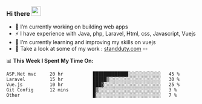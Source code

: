 ### Hi there <img src="https://media.giphy.com/media/hvRJCLFzcasrR4ia7z/giphy.gif" width="25px">


- 🔭 I’m currently working on building web apps
- ⚡ I have experience with Java, php, Laravel, Html, css, Javascript, Vuejs
- 🌱 I’m currently learning and improving my skills on vuejs
- 📌 Take a look at some of my work : 
    <a href="https://www.standduty.com">standduty.com</a> -- 






📊 **This Week I Spent My Time On:**
<!--START_SECTION:waka-->
```text
ASP.Net mvc     20 hr           █████████████░░░░░░░░░░░░   45 % 
Laravel         15 hr           █████▒░░░░░░░░░░░░░░░░░░░   30 % 
Vue.js          10 hr           ███▓░░░░░░░░░░░░░░░░░░░░░   25 % 
Git Config      12 mins         █▒░░░░░░░░░░░░░░░░░░░░░░░   3 % 
Other                           █░░░░░░░░░░░░░░░░░░░░░░░░   7 % 
```
<!--END_SECTION:waka-->
